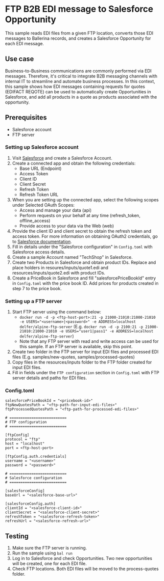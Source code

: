 # FTP B2B EDI message to Salesforce Opportunity

This sample reads EDI files from a given FTP location, converts those EDI messages to Ballerina records, and creates a Salesforce Opportunity for each EDI message.

## Use case

Business-to-Business communications are commonly performed via EDI messages. Therefore, it's critical to integrate B2B messaging channels with internal IT to streamline and automate business processes. In this context, this sample shows how EDI messages containing requests for quotes (EDIFACT REQOTE) can be used to automatically create Opportunities in Salesforce, and add all products in a quote as products associated with the opportunity.

## Prerequisites
* Salesforce account
* FTP server

### Setting up Salesforce account
1. Visit [Salesforce](https://www.salesforce.com/) and create a Salesforce Account.
2. Create a connected app and obtain the following credentials:
    *   Base URL (Endpoint)
    *   Access Token
    *   Client ID
    *   Client Secret
    *   Refresh Token
    *   Refresh Token URL
3. When you are setting up the connected app, select the following scopes under Selected OAuth Scopes:
    *   Access and manage your data (api)
    *   Perform requests on your behalf at any time (refresh_token, offline_access)
    *   Provide access to your data via the Web (web)
4. Provide the client ID and client secret to obtain the refresh token and access token. For more information on obtaining OAuth2 credentials, go to [Salesforce documentation](https://help.salesforce.com/articleView?id=remoteaccess_authenticate_overview.htm).
5. Fill in details under the "Salesforce configuration" in `Config.toml` with Salesforce access details.
6. Create a sample Account named "TechShop" in Salesforce.
7. Create two Products in Salesforce and obtain product IDs. Replace <productId1> and <productId2> place holders in resoures/inputs/quote1.edi and resources/inputs/quote2.edi with product IDs.
8. Create a PriceBook in Salesforce and fill "salesforcePriceBookId" entry in `Config.toml` with the price book ID. Add prices for products created in step 7 to the price book.

### Setting up a FTP server
1. Start FTP server using the command below:
    * ```docker run -d -p <ftp-host-port>:21 -p 21000-21010:21000-21010 -e USERS="<username>|<password>" -e ADDRESS=localhost delfer/alpine-ftp-server```
    (E.g. ```docker run -d -p 2100:21 -p 21000-21010:21000-21010 -e USERS="user1|pass1" -e ADDRESS=localhost delfer/alpine-ftp-server```)
    * Note that any FTP server with read and write access can be used for this sample. If an FTP server is available, skip this point.
2. Create two folder in the FTP server for input EDI files and processed EDI files (E.g. samples/new-quotes, samples/processed-quotes)
3. Copy files in the resources/inputs folder to the FTP folder created for input EDI files.
4. Fill in fields under the `FTP configuration` section in `Config.toml` with FTP server details and paths for EDI files.

### Config.toml
```
salesforcePriceBookId = "<pricebook-id>"
ftpNewQuotesPath = "<ftp-path-for-input-edi-files>"
ftpProcessedQuotesPath = "<ftp-path-for-processed-edi-files>"

# ==========================
# FTP configuration
# ==========================

[ftpConfig]
protocol = "ftp"
host = "localhost"
port = <ftp-host-port>

[ftpConfig.auth.credentials]
username = "<username>"
password = "<password>"

# ==========================
# Salesforce configuration
# ==========================

[salesforceConfig]
baseUrl = "<salesforce-base-url>"

[salesforceConfig.auth]
clientId = "<salesforce-client-id>"
clientSecret = "<salesforce-client-secret>"
refreshToken = "<salesforce-refresh-token>"
refreshUrl = "<salesforce-refresh-url>"
```

## Testing

1. Make sure the FTP server is running.
2. Run the sample using `bal run`
3. Log in to Salesforce and check Opportunities. Two new opportunities will be created, one for each EDI file.
4. Check FTP locations. Both EDI files will be moved to the process-quotes folder.



